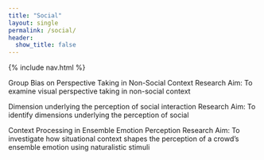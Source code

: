 ```yaml
---
title: "Social"
layout: single
permalink: /social/
header:
  show_title: false
---
```


{% include nav.html %}

Group Bias on Perspective Taking in Non-Social Context
Research Aim: To examine visual perspective taking in non-social context

Dimension underlying the perception of social interaction
Research Aim: To identify dimensions underlying the perception of social 

Context Processing in Ensemble Emotion Perception
Research Aim: To investigate how situational context shapes the perception of a crowd’s ensemble emotion using naturalistic stimuli
